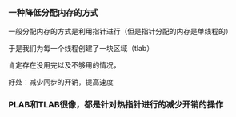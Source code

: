 ### 一种降低分配内存的方式

一般分配内存的方式是利用指针进行（但是指针分配的内存是单线程的）

于是我们为每一个线程创建了一块区域（tlab）

肯定存在没用完以及不够用的情况，

好处：减少同步的开销，提高速度

### PLAB和TLAB很像，都是针对热指针进行的减少开销的操作

